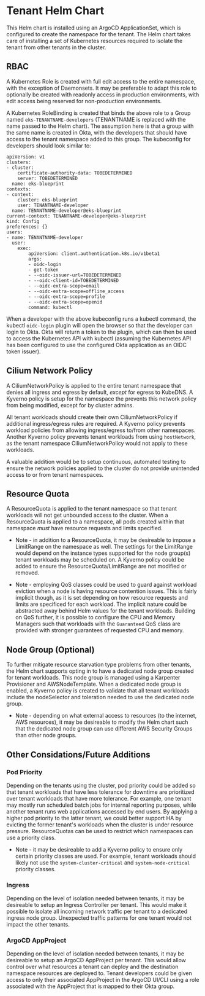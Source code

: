 # Tenant Helm Chart

This Helm chart is installed using an ArgoCD ApplicationSet, which is configured to create the namespace for the tenant. The Helm chart takes care of installing a set of Kubernetes resources required to isolate the tenant from other tenants in the cluster.

## RBAC

A Kubernetes Role is created with full edit access to the entire namespace, with the exception of Daemonsets. It may be preferable to adapt this role to optionally be created with readonly access in production environments, with edit access being reserved for non-production environments.

A Kubernetes RoleBinding is created that binds the above role to a Group named `eks-TENANTNAME-developers` (TENANTNAME is replaced with the name passed to the Helm chart). The assumption here is that a group with the same name is created in Okta, with the developers that should have access to the tenant namespace added to this group. The kubeconfig for developers should look similar to:

```
apiVersion: v1
clusters:
- cluster:
    certificate-authority-data: TOBEDETERMINED
    server: TOBEDETERMINED
  name: eks-blueprint
contexts:
- context:
    cluster: eks-blueprint
    user: TENANTNAME-developer
  name: TENANTNAME-developer@eks-blueprint
current-context: TENANTNAME-developer@eks-blueprint
kind: Config
preferences: {}
users:
- name: TENANTNAME-developer
  user:
    exec:
        apiVersion: client.authentication.k8s.io/v1beta1
        args:
        - oidc-login
        - get-token
        - --oidc-issuer-url=TOBEDETERMINED
        - --oidc-client-id=TOBEDETERMINED
        - --oidc-extra-scope=email
        - --oidc-extra-scope=offline_access
        - --oidc-extra-scope=profile
        - --oidc-extra-scope=openid
        command: kubectl
```

When a developer with the above kubeconfig runs a kubectl command, the kubectl `oidc-login` plugin will open the browser so that the developer can login to Okta. Okta will return a token to the plugin, which can then be used to access the Kubernetes API with kubectl (assuming the Kubernetes API has been configured to use the configured Okta application as an OIDC token issuer).

## Cilium Network Policy

A CiliumNetworkPolicy is applied to the entire tenant namespace that denies all ingress and egress by default, _except_ for egress to KubeDNS. A Kyverno policy is setup for the namespace the prevents this network policy from being modified, except for by cluster admins.

All tenant workloads should create their own CiliumNetworkPolicy if additional ingress/egress rules are required. A Kyverno policy prevents workload policies from allowing ingress/egress to/from other namespaces. Another Kyverno policy prevents tenant workloads from using `hostNetwork`, as the tenant namespace CiliumNetworkPolicy would not apply to these workloads.

A valuable addition would be to setup continuous, automated testing to ensure the network policies applied to the cluster do not provide unintended access to or from tenant namespaces.

## Resource Quota

A ResourceQuota is applied to the tenant namespace so that tenant workloads will not get unbounded access to the cluster. When a ResourceQuota is applied to a namespace, all pods created within that namespace *must* have resource requests and limits specified.

* Note - in addition to a ResourceQuota, it may be desireable to impose a LimitRange on the namespace as well. The settings for the LimitRange would depend on the instance types supported for the node group(s) tenant workloads may be scheduled on. A Kyverno policy could be added to ensure the ResourceQuota/LimitRange are not modified or removed.

* Note - employing QoS classes could be used to guard against workload eviction when a node is having resource contention issues. This is fairly implicit though, as it is set depending on how resource requests and limits are specificed for each workload. The implicit nature could be abstracted away behind Helm values for the tenant workloads. Building on QoS further, it is possible to configure the CPU and Memory Managers such that workloads with the `Guaranteed` QoS class are provided with stronger guarantees of requested CPU and memory.

## Node Group (Optional)

To further mitigate resource starvation type problems from other tenants, the Helm chart supports opting in to have a dedicated node group created for tenant workloads. This node group is managed using a Karpenter Provisioner and AWSNodeTemplate. When a dedicated node group is enabled, a Kyverno policy is created to validate that all tenant workloads include the nodeSelector and toleration needed to use the dedicated node group.

* Note - depending on what external access to resources (to the internet, AWS resources), it may be desireable to modify the Helm chart such that the dedicated node group can use different AWS Security Groups than other node groups.

## Other Considations/Future Additions

### Pod Priority

Depending on the tenants using the cluster, pod priority could be added so that tenant workloads that have less tolerance for downtime are prioritized over tenant workloads that have more tolerance. For example, one tenant may mostly run scheduled batch jobs for internal reporting purposes, while another tenant runs web applications accessed by end users. By applying a higher pod priority to the latter tenant, we could better support HA by evicting the former tenant's workloads when the cluster is under resource pressure. ResourceQuotas can be used to restrict which namespaces can use a priority class.

* Note - it may be desireable to add a Kyverno policy to ensure only certain priority classes are used. For example, tenant workloads should likely not use the `system-cluster-critical` and `system-node-critical` priority classes.

### Ingress

Depending on the level of isolation needed between tenants, it may be desireable to setup an Ingress Controller per tenant. This would make it possible to isolate all incoming network traffic per tenant to a dedicated ingress node group. Unexpected traffic patterns for one tenant would not impact the other tenants.

### ArgoCD AppProject

Depending on the level of isolation needed between tenants, it may be desireable to setup an ArgoCD AppProject per tenant. This would allow control over what resources a tenant can deploy and the destination namespace resources are deployed to. Tenant developers could be given access to only their associated AppProject in the ArgoCD UI/CLI using a role associated with the AppProject that is mapped to their Okta group.
